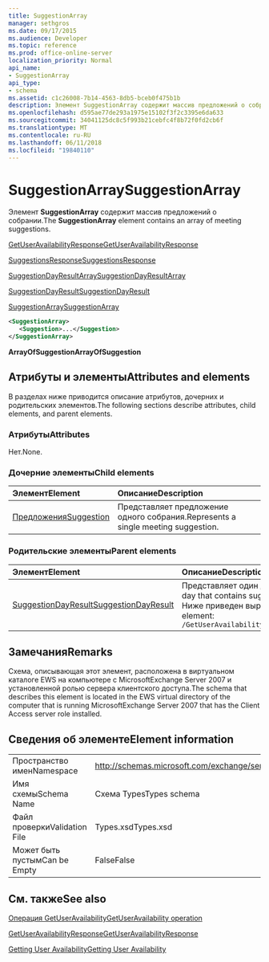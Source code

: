 ```yaml
---
title: SuggestionArray
manager: sethgros
ms.date: 09/17/2015
ms.audience: Developer
ms.topic: reference
ms.prod: office-online-server
localization_priority: Normal
api_name:
- SuggestionArray
api_type:
- schema
ms.assetid: c1c26008-7b14-4563-8db5-bceb0f475b1b
description: Элемент SuggestionArray содержит массив предложений о собрании.
ms.openlocfilehash: d595ae77de293a1975e15102f3f2c3395e6da633
ms.sourcegitcommit: 34041125dc8c5f993b21cebfc4f8b72f0fd2cb6f
ms.translationtype: MT
ms.contentlocale: ru-RU
ms.lasthandoff: 06/11/2018
ms.locfileid: "19840110"
---
```

# <a name="suggestionarray"></a><span data-ttu-id="15f24-103">SuggestionArray</span><span class="sxs-lookup"><span data-stu-id="15f24-103">SuggestionArray</span></span>

<span data-ttu-id="15f24-104">Элемент **SuggestionArray** содержит массив предложений о собрании.</span><span class="sxs-lookup"><span data-stu-id="15f24-104">The **SuggestionArray** element contains an array of meeting suggestions.</span></span> 
  
[<span data-ttu-id="15f24-105">GetUserAvailabilityResponse</span><span class="sxs-lookup"><span data-stu-id="15f24-105">GetUserAvailabilityResponse</span></span>](getuseravailabilityresponse.md)
  
[<span data-ttu-id="15f24-106">SuggestionsResponse</span><span class="sxs-lookup"><span data-stu-id="15f24-106">SuggestionsResponse</span></span>](suggestionsresponse.md)
  
[<span data-ttu-id="15f24-107">SuggestionDayResultArray</span><span class="sxs-lookup"><span data-stu-id="15f24-107">SuggestionDayResultArray</span></span>](suggestiondayresultarray.md)
  
[<span data-ttu-id="15f24-108">SuggestionDayResult</span><span class="sxs-lookup"><span data-stu-id="15f24-108">SuggestionDayResult</span></span>](suggestiondayresult.md)
  
[<span data-ttu-id="15f24-109">SuggestionArray</span><span class="sxs-lookup"><span data-stu-id="15f24-109">SuggestionArray</span></span>](suggestionarray.md)
  
```xml
<SuggestionArray>
   <Suggestion>...</Suggestion>
</SuggestionArray>
```

 <span data-ttu-id="15f24-110">**ArrayOfSuggestion**</span><span class="sxs-lookup"><span data-stu-id="15f24-110">**ArrayOfSuggestion**</span></span>
## <a name="attributes-and-elements"></a><span data-ttu-id="15f24-111">Атрибуты и элементы</span><span class="sxs-lookup"><span data-stu-id="15f24-111">Attributes and elements</span></span>

<span data-ttu-id="15f24-112">В разделах ниже приводится описание атрибутов, дочерних и родительских элементов.</span><span class="sxs-lookup"><span data-stu-id="15f24-112">The following sections describe attributes, child elements, and parent elements.</span></span>
  
### <a name="attributes"></a><span data-ttu-id="15f24-113">Атрибуты</span><span class="sxs-lookup"><span data-stu-id="15f24-113">Attributes</span></span>

<span data-ttu-id="15f24-114">Нет.</span><span class="sxs-lookup"><span data-stu-id="15f24-114">None.</span></span>
  
### <a name="child-elements"></a><span data-ttu-id="15f24-115">Дочерние элементы</span><span class="sxs-lookup"><span data-stu-id="15f24-115">Child elements</span></span>

|<span data-ttu-id="15f24-116">**Элемент**</span><span class="sxs-lookup"><span data-stu-id="15f24-116">**Element**</span></span>|<span data-ttu-id="15f24-117">**Описание**</span><span class="sxs-lookup"><span data-stu-id="15f24-117">**Description**</span></span>|
|:-----|:-----|
|[<span data-ttu-id="15f24-118">Предложения</span><span class="sxs-lookup"><span data-stu-id="15f24-118">Suggestion</span></span>](suggestion.md) <br/> |<span data-ttu-id="15f24-119">Представляет предложение одного собрания.</span><span class="sxs-lookup"><span data-stu-id="15f24-119">Represents a single meeting suggestion.</span></span>  <br/> |
   
### <a name="parent-elements"></a><span data-ttu-id="15f24-120">Родительские элементы</span><span class="sxs-lookup"><span data-stu-id="15f24-120">Parent elements</span></span>

|<span data-ttu-id="15f24-121">**Элемент**</span><span class="sxs-lookup"><span data-stu-id="15f24-121">**Element**</span></span>|<span data-ttu-id="15f24-122">**Описание**</span><span class="sxs-lookup"><span data-stu-id="15f24-122">**Description**</span></span>|
|:-----|:-----|
|[<span data-ttu-id="15f24-123">SuggestionDayResult</span><span class="sxs-lookup"><span data-stu-id="15f24-123">SuggestionDayResult</span></span>](suggestiondayresult.md) <br/> |<span data-ttu-id="15f24-124">Представляет один день, который содержит время предложенного собрания.</span><span class="sxs-lookup"><span data-stu-id="15f24-124">Represents a single day that contains suggested meeting times.</span></span>  <br/> <span data-ttu-id="15f24-125">Ниже приведен выражение XPath для этого элемента.</span><span class="sxs-lookup"><span data-stu-id="15f24-125">The following is the XPath expression to this element:</span></span>  <br/>  `/GetUserAvailabilityResponse/SuggestionsResponse/SuggestionDayResultArray/SuggestionDayResult[i]` <br/> |
   
## <a name="remarks"></a><span data-ttu-id="15f24-126">Замечания</span><span class="sxs-lookup"><span data-stu-id="15f24-126">Remarks</span></span>

<span data-ttu-id="15f24-127">Схема, описывающая этот элемент, расположена в виртуальном каталоге EWS на компьютере с MicrosoftExchange Server 2007 и установленной ролью сервера клиентского доступа.</span><span class="sxs-lookup"><span data-stu-id="15f24-127">The schema that describes this element is located in the EWS virtual directory of the computer that is running MicrosoftExchange Server 2007 that has the Client Access server role installed.</span></span>
  
## <a name="element-information"></a><span data-ttu-id="15f24-128">Сведения об элементе</span><span class="sxs-lookup"><span data-stu-id="15f24-128">Element information</span></span>

|||
|:-----|:-----|
|<span data-ttu-id="15f24-129">Пространство имен</span><span class="sxs-lookup"><span data-stu-id="15f24-129">Namespace</span></span>  <br/> |http://schemas.microsoft.com/exchange/services/2006/types  <br/> |
|<span data-ttu-id="15f24-130">Имя схемы</span><span class="sxs-lookup"><span data-stu-id="15f24-130">Schema Name</span></span>  <br/> |<span data-ttu-id="15f24-131">Схема Types</span><span class="sxs-lookup"><span data-stu-id="15f24-131">Types schema</span></span>  <br/> |
|<span data-ttu-id="15f24-132">Файл проверки</span><span class="sxs-lookup"><span data-stu-id="15f24-132">Validation File</span></span>  <br/> |<span data-ttu-id="15f24-133">Types.xsd</span><span class="sxs-lookup"><span data-stu-id="15f24-133">Types.xsd</span></span>  <br/> |
|<span data-ttu-id="15f24-134">Может быть пустым</span><span class="sxs-lookup"><span data-stu-id="15f24-134">Can be Empty</span></span>  <br/> |<span data-ttu-id="15f24-135">False</span><span class="sxs-lookup"><span data-stu-id="15f24-135">False</span></span>  <br/> |
   
## <a name="see-also"></a><span data-ttu-id="15f24-136">См. также</span><span class="sxs-lookup"><span data-stu-id="15f24-136">See also</span></span>



[<span data-ttu-id="15f24-137">Операция GetUserAvailability</span><span class="sxs-lookup"><span data-stu-id="15f24-137">GetUserAvailability operation</span></span>](getuseravailability-operation.md)
  
[<span data-ttu-id="15f24-138">GetUserAvailabilityResponse</span><span class="sxs-lookup"><span data-stu-id="15f24-138">GetUserAvailabilityResponse</span></span>](getuseravailabilityresponse.md)


[<span data-ttu-id="15f24-139">Getting User Availability</span><span class="sxs-lookup"><span data-stu-id="15f24-139">Getting User Availability</span></span>](http://msdn.microsoft.com/library/d4133fcb-9b0f-4e6b-aadf-a389da83516a%28Office.15%29.aspx)

